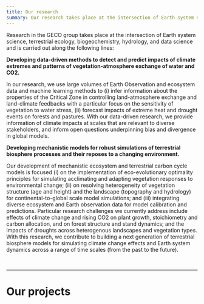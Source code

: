 ```yaml
---
title: Our research
summary: Our research takes place at the intersection of Earth system science, terrestrial ecology, biogeochemistry, hydrology and data science.
---
```


Research in the GECO group takes place at the intersection of Earth system science, terrestrial ecology, biogeochemistry, hydrology, and data science and is carried out along the following lines:

**Developing data-driven methods to detect and predict impacts of climate extremes and patterns of vegetation-atmosphere exchange of water and CO2.**

In our research, we use large volumes of Earth Observation and ecosystem data and machine learning methods to (i) infer information about the properties of the Critical Zone in controlling land-atmosphere exchange and land-climate feedbacks with a particular focus on the sensitivity of vegetation to water stress, (ii) forecast impacts of extreme heat and drought events on forests and pastures. With our data-driven research, we provide information of climate impacts at scales that are relevant to diverse stakeholders, and inform open questions underpinning bias and divergence in global models.

**Developing mechanistic models for robust simulations of terrestrial biosphere processes and their reposes to a changing environment.**

Our development of mechanistic ecosystem and terrestrial carbon cycle models is focused (i) on the implementation of eco-evolutionary optimality principles for simulating acclimating and adapting vegetation responses to environmental change; (ii) on resolving heterogeneity of vegetation structure (age and height) and the landscape (topography and hydrology) for continental-to-global scale model simulations; and (iii) integrating diverse ecosystem and Earth observation data for model calibration and predictions. Particular research challenges we currently address include effects of climate change and rising CO2 on plant growth, stoichiometry and carbon allocation, and on forest structure and stand dynamics; and the impacts of droughts across heterogenous landscapes and vegetation types. With this research, we contribute to building a next generation of terrestrial biosphere models for simulating climate change effects and Earth system dynamics across a range of time scales (from the past to the future).


<br>

----

# Our projects

<br>